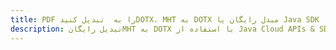 ---title: PDF را به  تبدیل کنیدDOTX، MHT به DOTX مبدل رایگان یا Java SDKdescription: تبدیل رایگانMHT به DOTX با استفاده از Java Cloud APIs & SDK همچنین اسناد PDF را در Cloud ایجاد، ویرایش و رندر کنید.---